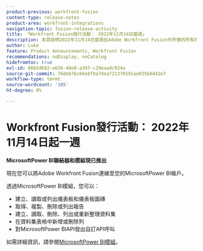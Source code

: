 ```yaml
---
product-previous: workfront-fusion
content-type: release-notes
product-area: workfront-integrations
navigation-topic: fusion-release-activity
title: 「Workfront Fusion發行活動： 2022年11月14日當週」
description: 本頁說明2022年11月14日當週在Adobe Workfront Fusion中所做的所有增強功能。
author: Luke
feature: Product Announcements, Workfront Fusion
recommendations: noDisplay, noCatalog
hidefromtoc: true
exl-id: 06b5d602-e656-40e8-a397-c39eaadc924a
source-git-commit: 76deb76c66e8f8a7dea721378591ae035b8d42e7
workflow-type: tm+mt
source-wordcount: '105'
ht-degree: 0%

---
```


# Workfront Fusion發行活動： 2022年11月14日起一週

**MicrosoftPower BI聯結器和模組現已推出**

現在您可以將Adobe Workfront Fusion連線至您的MicrosoftPower BI帳戶。

透過MicrosoftPower BI模組，您可以：

* 建立、讀取或列出儀表板和儀表板圖磚
* 取得、複製、刪除或列出報告
* 建立、讀取、刪除、列出或重新整理資料集
* 在資料集表格中新增或刪除列
* 對MicrosoftPower BIAPI發出自訂API呼叫

如需詳細資訊，請參閱[MicrosoftPower BI模組](../../../workfront-fusion/apps-and-their-modules/powerbi-modules.md)。
